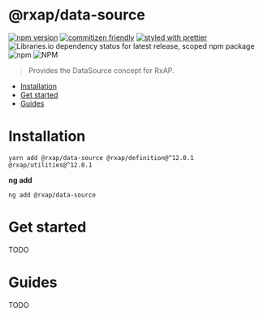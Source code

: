 @rxap/data-source
======

[![npm version](https://img.shields.io/npm/v/@rxap/data-source?style=flat-square)](https://www.npmjs.com/package/@rxap/data-source)
[![commitizen friendly](https://img.shields.io/badge/commitizen-friendly-brightgreen.svg?style=flat-square)](https://commitizen.github.io/cz-cli/)
[![styled with prettier](https://img.shields.io/badge/styled_with-prettier-ff69b4.svg?style=flat-square)](https://github.com/prettier/prettier)
![Libraries.io dependency status for latest release, scoped npm package](https://img.shields.io/librariesio/release/npm/@rxap/data-source)
![npm](https://img.shields.io/npm/dm/@rxap/data-source)
![NPM](https://img.shields.io/npm/l/@rxap/data-source)

> Provides the DataSource concept for RxAP.

- [Installation](#installation)
- [Get started](#get-started)
- [Guides](#guides)

# Installation

```
yarn add @rxap/data-source @rxap/definition@^12.0.1 @rxap/utilities@^12.0.1 
```

**ng add**
```
ng add @rxap/data-source
```

# Get started

TODO

# Guides

TODO


